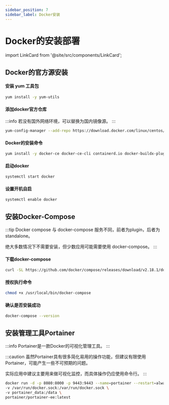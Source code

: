 ```yaml
---
sidebar_position: 7
sidebar_label: Docker安装
---
```


# Docker的安装部署

import LinkCard from '@site/src/components/LinkCard';

<LinkCard title="Docker官方安装文档" description="Install Docker Engine on CentOS | Docker Documentation" to="https://docs.docker.com/engine/install/centos/#install-using-the-repository"></LinkCard>

## Docker的官方源安装

#### 安装 yum 工具包
```bash
yum install -y yum-utils
```

#### 添加docker官方仓库

:::info 若没有国外网络环境，可以替换为国内镜像源。
:::

```bash
yum-config-manager --add-repo https://download.docker.com/linux/centos/docker-ce.repo
```

#### Docker的安装命令
```bash
yum install -y docker-ce docker-ce-cli containerd.io docker-buildx-plugin docker-compose-plugin
```

#### 启动docker
```bash
systemctl start docker
```

#### 设置开机自启
```bash
systemctl enable docker
```

## 安装Docker-Compose

:::tip
Docker compose 与 docker-compose 服务不同，前者为plugin，后者为standalone。

绝大多数情况下不需要安装，但少数应用可能需要使用 docker-compose。
:::

#### 下载docker-compose
```bash
curl -SL https://github.com/docker/compose/releases/download/v2.18.1/docker-compose-linux-x86_64 -o /usr/local/bin/docker-compose
```

#### 授权执行命令
```bash
chmod +x /usr/local/bin/docker-compose
```

#### 确认是否安装成功
```bash
docker-compose --version
```

## 安装管理工具Portainer

:::info Portainer是一款Docker的可视化管理工具。
:::

:::caution
虽然Portainer具有很多简化易用的操作功能，但建议有限使用Portainer，可能产生一些不可预期的问题。

实际应用中建议主要用来做可视化监控，而具体操作仍应使用命令行。
:::

```bash
docker run -d -p 8080:8000 -p 9443:9443 --name=portainer --restart=always \
-v /var/run/docker.sock:/var/run/docker.sock \
-v portainer_data:/data \
portainer/portainer-ee:latest
```